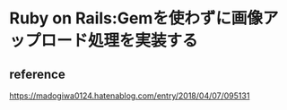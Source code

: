 # Ruby on Rails:Gemを使わずに画像アップロード処理を実装する

## reference
https://madogiwa0124.hatenablog.com/entry/2018/04/07/095131

